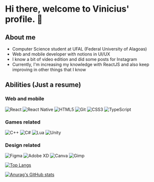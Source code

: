 # Hi there, welcome to Vinicius' profile. 👋

## About me
- Computer Science student at UFAL (Federal University of Alagoas)
- Web and mobile developer with notions in UI/UX
- I know a bit of video edition and did some posts for Instagram
- Currently, I'm increasing my knowledge with ReactJS and also keep improving in other things that I know

## Abilities (Just a resume)
### Web and mobile
<img alt="React" src="https://img.shields.io/badge/react-%2320232a.svg?style=for-the-badge&logo=react&logoColor=%2361DAFB"/> <img alt="React Native" src="https://img.shields.io/badge/react_native-%2320232a.svg?style=for-the-badge&logo=react&logoColor=%2361DAFB"/> <img alt="HTML5" src="https://img.shields.io/badge/html5-%23E34F26.svg?style=for-the-badge&logo=html5&logoColor=white"/> <img alt="Git" src="https://img.shields.io/badge/git-%23F05033.svg?style=for-the-badge&logo=git&logoColor=white"/> <img alt="CSS3" src="https://img.shields.io/badge/css3-%231572B6.svg?style=for-the-badge&logo=css3&logoColor=white"/> <img alt="TypeScript" src="https://img.shields.io/badge/typescript-%23007ACC.svg?style=for-the-badge&logo=typescript&logoColor=white"/>

### Games related
<img alt="C++" src="https://img.shields.io/badge/c++-%2300599C.svg?style=for-the-badge&logo=c%2B%2B&logoColor=white"/> <img alt="C#" src="https://img.shields.io/badge/c%23-%23239120.svg?style=for-the-badge&logo=c-sharp&logoColor=white"/> <img alt="Lua" src="https://img.shields.io/badge/lua-%232C2D72.svg?style=for-the-badge&logo=lua&logoColor=white"/> <img alt="Unity" src="https://img.shields.io/badge/unity-%23000000.svg?style=for-the-badge&logo=unity&logoColor=white"/>

### Design related
<img alt="Figma" src="https://img.shields.io/badge/figma-%23F24E1E.svg?style=for-the-badge&logo=figma&logoColor=white"/>   <img alt="Adobe XD" src="https://img.shields.io/badge/Adobe%20XD-470137?style=for-the-badge&logo=Adobe%20XD&logoColor=#FF61F6"/> <img alt="Canva" src="https://img.shields.io/badge/Canva-%2300C4CC.svg?style=for-the-badge&logo=Canva&logoColor=white"/>  <img alt="Gimp" src="https://img.shields.io/badge/gimp-5C5543?style=for-the-badge&logo=gimp&logoColor=white"/>


[![Top Langs](https://github-readme-stats.vercel.app/api/top-langs/?username=viniciuscosta110&layout=compact)](https://github.com/viniciuscosta110/github-readme-stats)

[![Anurag's GitHub stats](https://github-readme-stats.vercel.app/api?username=viniciuscosta110)](https://github.com/viniciuscosta110/github-readme-stats)


<!--
**viniciuscosta110/viniciuscosta110** is a ✨ _special_ ✨ repository because its `README.md` (this file) appears on your GitHub profile.

Here are some ideas to get you started:

- 🔭 I’m currently working on ...
- 🌱 I’m currently learning ...
- 👯 I’m looking to collaborate on ...
- 🤔 I’m looking for help with ...
- 💬 Ask me about ...
- 📫 How to reach me: ...
- 😄 Pronouns: ...
- ⚡ Fun fact: ...
-->
